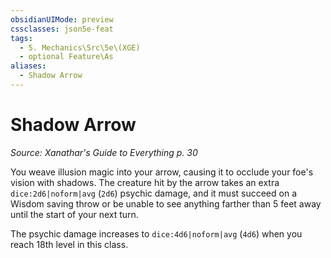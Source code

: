 ```yaml
---
obsidianUIMode: preview
cssclasses: json5e-feat
tags:
  - 5. Mechanics\Src\5e\(XGE)
  - optional Feature\As
aliases:
  - Shadow Arrow
---
```

# Shadow Arrow
*Source: Xanathar's Guide to Everything p. 30*  

You weave illusion magic into your arrow, causing it to occlude your foe's vision with shadows. The creature hit by the arrow takes an extra `dice:2d6|noform|avg` (`2d6`) psychic damage, and it must succeed on a Wisdom saving throw or be unable to see anything farther than 5 feet away until the start of your next turn.

The psychic damage increases to `dice:4d6|noform|avg` (`4d6`) when you reach 18th level in this class.
